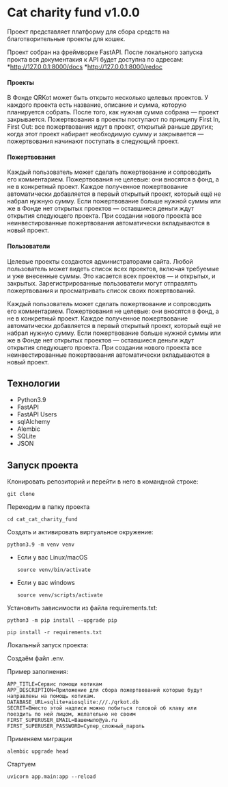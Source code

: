 # Cat charity fund v1.0.0

Проект представляет платформу для сбора средств на благотворительные проекты для кошек.

Проект собран на фреймворке FastAPI. После локального запуска прокта вся документакия к API будет доступна по адресам:
    *http://127.0.0.1:8000/docs
    *http://127.0.0.1:8000/redoc

#### Проекты

В Фонде QRKot может быть открыто несколько целевых проектов. У каждого проекта есть название, описание и сумма, которую планируется собрать. После того, как нужная сумма собрана — проект закрывается.
Пожертвования в проекты поступают по принципу First In, First Out: все пожертвования идут в проект, открытый раньше других; когда этот проект набирает необходимую сумму и закрывается — пожертвования начинают поступать в следующий проект.

#### Пожертвования

Каждый пользователь может сделать пожертвование и сопроводить его комментарием. Пожертвования не целевые: они вносятся в фонд, а не в конкретный проект. Каждое полученное пожертвование автоматически добавляется в первый открытый проект, который ещё не набрал нужную сумму. Если пожертвование больше нужной суммы или же в Фонде нет открытых проектов — оставшиеся деньги ждут открытия следующего проекта. При создании нового проекта все неинвестированные пожертвования автоматически вкладываются в новый проект.

#### Пользователи

Целевые проекты создаются администраторами сайта. 
Любой пользователь может видеть список всех проектов, включая требуемые и уже внесенные суммы. Это касается всех проектов — и открытых, и закрытых.
Зарегистрированные пользователи могут отправлять пожертвования и просматривать список своих пожертвований.

Каждый пользователь может сделать пожертвование и сопроводить его комментарием. Пожертвования не целевые: они вносятся в фонд, а не в конкретный проект. Каждое полученное пожертвование автоматически добавляется в первый открытый проект, который ещё не набрал нужную сумму. Если пожертвование больше нужной суммы или же в Фонде нет открытых проектов — оставшиеся деньги ждут открытия следующего проекта. При создании нового проекта все неинвестированные пожертвования автоматически вкладываются в новый проект.

## Технологии

* Python3.9
* FastAPI
* FastAPI Users
* sqlAlchemy
* Alembic
* SQLite
* JSON

## Запуск проекта

Клонировать репозиторий и перейти в него в командной строке:

```
git clone 
```

Переходим в папку проекта

```
cd cat_cat_charity_fund
```

Cоздать и активировать виртуальное окружение:

```
python3.9 -m venv venv
```

* Если у вас Linux/macOS

    ```
    source venv/bin/activate
    ```

* Если у вас windows

    ```
    source venv/scripts/activate
    ```

Установить зависимости из файла requirements.txt:

```
python3 -m pip install --upgrade pip
```

```
pip install -r requirements.txt
```

Локальный запуск проекта:

Создаём файл .env.

Пример заполнения:
```
APP_TITLE=Сервис помощи котикам
APP_DESCRIPTION=Приложение для сбора пожертвований которые будут направлены на помощь котикам.
DATABASE_URL=sqlite+aiosqlite:///./qrkot.db
SECRET=Вместо этой надписи можно побиться головой об клаву или поездить по ней лицом, желательно не своим
FIRST_SUPERUSER_EMAIL=Вашемыло@ya.ru
FIRST_SUPERUSER_PASSWORD=Супер_сложный_пароль

```

Применяем миграции

```
alembic upgrade head
```

Стартуем

```
uvicorn app.main:app --reload
```

